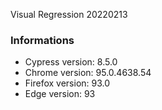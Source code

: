  Visual Regression 20220213

### Informations
- Cypress version:  8.5.0
- Chrome version: 95.0.4638.54
- Firefox version: 93.0
- Edge version: 93
